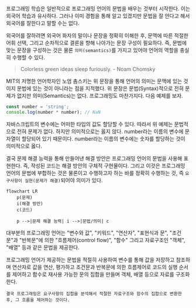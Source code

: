 프로그래밍 학습은 일반적으로 프로그래밍 언어의 문법을 배우는 것부터 시작한다. 이는 외국어 학습과 유사하다. 그러나 이미 경험을 통해 알고 있겠지만 문법을 잘 안다고 해서 외국어를 잘한다고 말할 수는 없다. 

외국어를 잘하려면 외국어 화자의 말이나 문장을 정확히 이해한 후, 문맥에 따른 적절한 어휘 선택, 그리고 순차적으로 결론을 향해 나아가는 문장 구성이 필요하다. 즉, 문법에 맞는 문장을 구성하는 것은 물론 `의미(semantics)`를 가지고 있어야 언어의 역할을 충실히 수행할 수 있다.

> Colorless green ideas sleep furiously. - Noam Chomsky

MIT의 저명한 언어학자인 노엄 촘스키는 위 문장을 통해 언어의 의미는 문맥에 있는 것이지 문법에 있는 것이 아니라는 점을 지적했다. 위 문장은 문법(Syntax)적으로 전혀 문제가 없지만 의미(Semantics)는 없다. 프로그래밍도 마찬가지다. 다음 예제를 보자.

```js
const number = 'string';
console.log(number * number); // NaN
```

자바스크립트의 변수에는 어떠한 타입의 값도 할당할 수 있다. 따라서 위 예제는 문법적으로 전혀 문제가 없다. 하지만 의미적으로는 옳지 않다. number라는 이름의 변수에 문자열이 할당되어 있기 때문이다. number라는 이름의 변수에는 숫자를 할당하는 것이 의미적으로 옳다. 

결국 문제 해결 능력을 통해 만들어낸 해결 방안은 프로그래밍 언어의 문법을 사용해 표현한다. 즉, 작성된 코드는 해결 방안의 구체적 구현물이다. 그리고 이것은 프로그래밍 언어의 문법에 부합하는 것은 물론이고 수행하고자 하는 바를 정확히 수행하는 것, 즉 `요구사항이 실현(문제가 해결)`되어야 의미가 있다.

```mermaid
flowchart LR
	p(문제)
	i(해결 방안)
	c(코드)

	p -->|문제 해결 능력| i -->|문법/의미| c
```

대부분의 프로그래밍 언어는 "변수와 값", "키워드", "연산자", "표현식과 문", "조건문"과 "반복문"에 의한 "흐름제어(control flow)", "함수" 그리고 자료구조인 "객체", "배열" 등과 같은 문법을 제공한다.

프로그래밍 언어가 제공하는 문법을 적절히 사용하여 변수를 통해 값을 저장하고 참조하며 연산자로 값을 연산, 평가하고 조건문과 반복문에 의한 흐름제어로 코드의 실행 순서를 제어하고 함수로 재사용 가능한 문의 집합을 만들며 객체, 배열 등으로 자료를 구조화한다.

`결국 프로그래밍은 요구사항의 집합을 분석해서 적절한 자료구조와 함수의 집합으로 변환한 후, 그 흐름을 제어하는 것이다.`